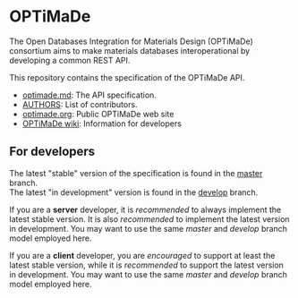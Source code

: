 # OPTiMaDe

The Open Databases Integration for Materials Design (OPTiMaDe) consortium aims
to make materials databases interoperational by developing a common REST API.

This repository contains the specification of the OPTiMaDe API.

* [optimade.md](optimade.md): The API specification.
* [AUTHORS](AUTHORS): List of contributors.
* [optimade.org](optimade.org): Public OPTiMaDe web site
* [OPTiMaDe wiki](https://github.com/Materials-Consortia/OPTiMaDe/wiki): Information for developers

## For developers

The latest "stable" version of the specification is found in the [master](https://github.com/Materials-Consortia/OPTiMaDe/tree/master) branch.  
The latest "in development" version is found in the [develop](https://github.com/Materials-Consortia/OPTiMaDe/tree/develop) branch.

If you are a **server** developer, it is _recommended_ to always implement the latest stable version. It is also _recommended_ to implement the latest version in development.
You may want to use the same _master_ and _develop_ branch model employed here.

If you are a **client** developer, you are _encouraged_ to support at least the latest stable version, while it is _recommended_ to support the latest version in development.
You may want to use the same _master_ and _develop_ branch model employed here.
